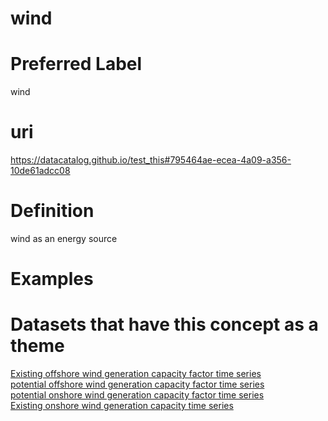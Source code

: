 
wind
====

# Preferred Label
  
wind
# uri
  
https://datacatalog.github.io/test_this#795464ae-ecea-4a09-a356-10de61adcc08
# Definition
  
wind as an energy source
# Examples

# Datasets that have this concept as a theme
  
[Existing offshore wind generation capacity factor time series ](4241ad70-d5a3-4278-8ca2-15334dccf741.md)  
[potential offshore wind generation capacity factor time series](5b8b1db7-186c-4fab-9584-a87478e41c97.md)  
[potential onshore wind generation capacity factor time series](e857840a-8b0a-491d-9e0b-b6789e28aea6.md)  
[Existing onshore wind generation capacity  time series ](f183c997-9f56-450b-88cc-86ac1eebc93a.md)
